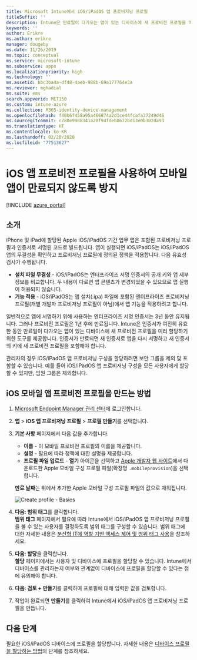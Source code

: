```yaml
---
title: Microsoft Intune에서 iOS/iPadOS 앱 프로비저닝 프로필
titleSuffix: ''
description: Intune은 만료일이 다가오는 앱이 있는 디바이스에 새 프로비전 프로필을 미리 할당하기 위한 도구를 제공합니다.
keywords: ''
author: Erikre
ms.author: erikre
manager: dougeby
ms.date: 11/26/2019
ms.topic: conceptual
ms.service: microsoft-intune
ms.subservice: apps
ms.localizationpriority: high
ms.technology: ''
ms.assetid: bbc3ba4a-df48-4aeb-988b-69a177764e3a
ms.reviewer: mghadial
ms.suite: ems
search.appverid: MET150
ms.custom: intune-azure
ms.collection: M365-identity-device-management
ms.openlocfilehash: f40b6f458a95a466874a2d1ce44fcafa37249d46
ms.sourcegitcommit: c780e9988341a20f94fdeb8672bd13e0b302da93
ms.translationtype: HT
ms.contentlocale: ko-KR
ms.lasthandoff: 02/20/2020
ms.locfileid: "77513627"
---
```

# <a name="use-ios-app-provisioning-profiles-to-prevent-your-apps-from-expiring"></a>iOS 앱 프로비전 프로필을 사용하여 모바일 앱이 만료되지 않도록 방지

[!INCLUDE [azure_portal](../includes/azure_portal.md)]

## <a name="introduction"></a>소개

iPhone 및 iPad에 할당된 Apple iOS/iPadOS 기간 업무 앱은 포함된 프로비저닝 프로필과 인증서로 서명된 코드로 빌드됩니다. 앱이 실행되면 iOS/iPadOS는 iOS/iPadOS 앱의 무결성을 확인하고 프로비저닝 프로필에 정의된 정책을 적용합니다. 다음 유효성 검사가 수행됩니다.

- **설치 파일 무결성** - iOS/iPadOS는 엔터프라이즈 서명 인증서의 공개 키와 앱 세부 정보를 비교합니다. 두 내용이 다르면 앱 콘텐츠가 변경되었을 수 있으므로 앱 실행이 허용되지 않습니다.
- **기능 적용** - iOS/iPadOS는 앱 설치(.ipa) 파일에 포함된 엔터프라이즈 프로비저닝 프로필(개별 개발자 프로비저닝 프로필이 아님)에서 앱 기능을 적용하려고 합니다.


일반적으로 앱에 서명하기 위해 사용하는 엔터프라이즈 서명 인증서는 3년 동안 유지됩니다. 그러나 프로비전 프로필은 1년 후에 만료됩니다. Intune은 인증서가 여전히 유효한 동안 만료일이 다가오는 앱이 있는 디바이스에 새 프로비전 프로필을 미리 할당하기 위한 도구를 제공합니다.
인증서가 만료되면 새 인증서로 앱을 다시 서명하고 새 인증서의 키에 새 프로비전 프로필을 포함해야 합니다.

관리자의 경우 iOS/iPadOS 앱 프로비저닝 구성을 할당하려면 보안 그룹을 제외 및 포함할 수 있습니다. 예를 들어 iOS/iPadOS 앱 프로비저닝 구성을 모든 사용자에게 할당할 수 있지만, 임원 그룹은 제외합니다.

## <a name="how-to-create-an-ios-mobile-app-provisioning-profile"></a>iOS 모바일 앱 프로비전 프로필을 만드는 방법

1. [Microsoft Endpoint Manager 관리 센터](https://go.microsoft.com/fwlink/?linkid=2109431)에 로그인합니다.
2. **앱** > **iOS 앱 프로비저닝 프로필** > **프로필 만들기**를 선택합니다.
3. **기본 사항** 페이지에서 다음 값을 추가합니다.
    - **이름** - 이 모바일 프로비전 프로필의 이름을 제공합니다.
    - **설명** - 필요에 따라 정책에 대한 설명을 제공합니다.
    - **프로필 파일 업로드** - **열기** 아이콘을 선택하고 [Apple 개발자 웹 사이트](https://developer.apple.com/)에서 다운로드한 Apple 모바일 구성 프로필 파일(확장명 `.mobileprovision`)을 선택합니다.

   **만료 날짜**는 위에서 추가한 Apple 모바일 구성 프로필 파일의 값으로 채워집니다.<br>

   <img alt="Create profile - Basics" src="~/apps/media/app-provisioning-profile-ios/app-provisioning-profile-ios-01.png">

4. **다음: 범위 태그**를 클릭합니다.<br>
   **범위 태그** 페이지에서 필요에 따라 Intune에서 iOS/iPadOS 앱 프로비저닝 프로필을 볼 수 있는 사용자를 결정하도록 범위 태그를 구성할 수 있습니다. 범위 태그에 대한 자세한 내용은 [분산형 IT에 역할 기반 액세스 제어 및 범위 태그 사용](../fundamentals/scope-tags.md)을 참조하세요.
5. **다음: 할당**을 클릭합니다.<br>
   **할당** 페이지에서는 사용자 및 디바이스에 프로필을 할당할 수 있습니다. Intune에서 디바이스를 관리하는지 여부와 관계없이 디바이스에 프로필을 할당할 수 있다는 점에 유의해야 합니다.
6. **다음: 검토 + 만들기**를 클릭하여 프로필에 대해 입력한 값을 검토합니다.
7. 작업이 완료되면 **만들기**를 클릭하여 Intune에서 iOS/iPadOS 앱 프로비저닝 프로필을 만듭니다. 

## <a name="next-steps"></a>다음 단계

필요한 iOS/iPadOS 디바이스에 프로필을 할당합니다. 자세한 내용은 [디바이스 프로필을 할당하는 방법](../device-profile-assign.md)의 단계를 참조하세요.
